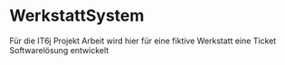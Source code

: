 # WerkstattSystem
Für die IT6j Projekt Arbeit wird hier für eine fiktive Werkstatt eine Ticket Softwarelösung entwickelt
